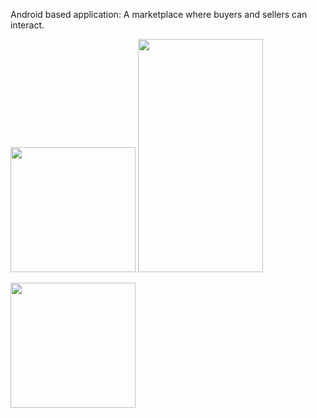 Android based application:
A marketplace where buyers and sellers can interact.

<img src="https://user-images.githubusercontent.com/25851171/66275461-a75c3d80-e83d-11e9-8229-b4a612159d40.png" width="200"> <img src="https://user-images.githubusercontent.com/25851171/66275601-15edcb00-e83f-11e9-9986-e1a832773903.png" width="200" height="373">

<img src="https://user-images.githubusercontent.com/25851171/66275689-f60ad700-e83f-11e9-9d37-733a6eb85375.png" width="200">




